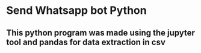 # Send Whatsapp bot Python

## This python program was made using the jupyter tool and pandas for data extraction in csv
